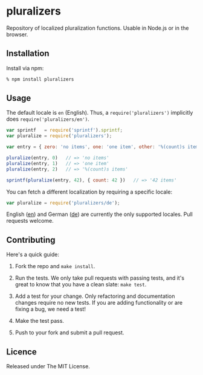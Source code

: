 # pluralizers

Repository of localized pluralization functions. Usable in Node.js or in the browser.


## Installation

Install via npm:

```bash
% npm install pluralizers
```

## Usage

The default locale is `en` (English). Thus, a `require('pluralizers')` implicitly does `require('pluralizers/en')`.

```js
var sprintf   = require('sprintf').sprintf;
var pluralize = require('pluralizers');

var entry = { zero: 'no items', one: 'one item', other: '%(count)s items' };

pluralize(entry, 0)   // => 'no items'
pluralize(entry, 1)   // => 'one item'
pluralize(entry, 2)   // => '%(count)s items'

sprintf(pluralize(entry, 42), { count: 42 })   // => '42 items'
```

You can fetch a different localization by requiring a specific locale:

```js
var pluralize = require('pluralizers/de');
```

English ([en](en.js)) and German ([de](de.js)) are currently the only supported locales. Pull requests welcome.


## Contributing

Here's a quick guide:

1. Fork the repo and `make install`.

2. Run the tests. We only take pull requests with passing tests, and it's great to know that you have a clean slate: `make test`.

3. Add a test for your change. Only refactoring and documentation changes require no new tests. If you are adding functionality or are fixing a bug, we need a test!

4. Make the test pass.

5. Push to your fork and submit a pull request.


## Licence

Released under The MIT License.
